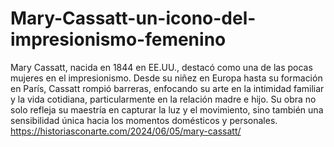 # Mary-Cassatt-un-icono-del-impresionismo-femenino
Mary Cassatt, nacida en 1844 en EE.UU., destacó como una de las pocas mujeres en el impresionismo. Desde su niñez en Europa hasta su formación en París, Cassatt rompió barreras, enfocando su arte en la intimidad familiar y la vida cotidiana, particularmente en la relación madre e hijo. Su obra no solo refleja su maestría en capturar la luz y el movimiento, sino también una sensibilidad única hacia los momentos domésticos y personales.
https://historiasconarte.com/2024/06/05/mary-cassatt/
